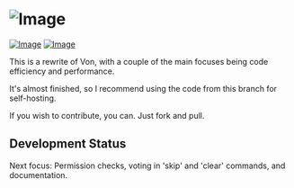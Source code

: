 ![Image](https://i.imgur.com/BvWeZoX.png "Von")
===============================================

[![Image](https://img.shields.io/badge/discord-py-blue.svg "discord.py rewrite")](https://github.com/Rapptz/discord.py/tree/rewrite)
[![Image](https://img.shields.io/badge/code%20style-black-000000.svg "Code Formatter: Black")](https://github.com/ambv/black)

This is a rewrite of Von, with a couple of the main focuses
being code efficiency and performance.

It's almost finished, so I recommend using the code from this branch for self-hosting.

If you wish to contribute, you can. Just fork and pull.

## Development Status

Next focus: Permission checks, voting in 'skip' and 'clear' commands, and documentation.
